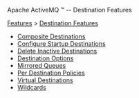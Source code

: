 Apache ActiveMQ ™ -- Destination Features 

[Features](features.html) > [Destination Features](destination-features.html)


*   [Composite Destinations](composite-destinations.html)
*   [Configure Startup Destinations](configure-startup-destinations.html)
*   [Delete Inactive Destinations](delete-inactive-destinations.html)
*   [Destination Options](destination-options.html)
*   [Mirrored Queues](mirrored-queues.html)
*   [Per Destination Policies](per-destination-policies.html)
*   [Virtual Destinations](virtual-destinations.html)
*   [Wildcards](wildcards.html)

